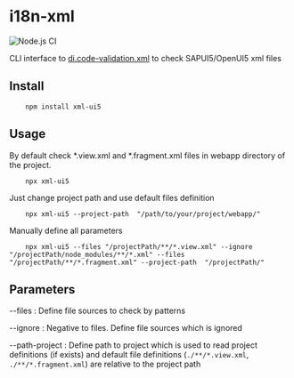 # i18n-xml

![Node.js CI](https://github.com/norbertvolf/xml-ui5/actions/workflows/node.js.yml/badge.svg)

CLI interface to [di.code-validation.xml](https://www.npmjs.com/package/@sap/di.code-validation.xml)
to check SAPUI5/OpenUI5 xml files

## Install

```
	npm install xml-ui5
```

## Usage

By default check \*.view.xml and \*.fragment.xml files in webapp directory of the project.

```
	npx xml-ui5
```

Just change project path and use default files definition

```
	npx xml-ui5 --project-path  "/path/to/your/project/webapp/"

```

Manually define all parameters

```
	npx xml-ui5 --files "/projectPath/**/*.view.xml" --ignore "/projectPath/node_modules/**/*.xml" --files "/projectPath/**/*.fragment.xml" --project-path  "/projectPath/"

```

## Parameters

--files
: Define file sources to check by patterns

--ignore
: Negative to files. Define file sources which is ignored

--path-project
: Define path to project which is used to read project definitions (if exists) and default file definitions
(`./**/*.view.xml`, `./**/*.fragment.xml`) are relative to the project path
